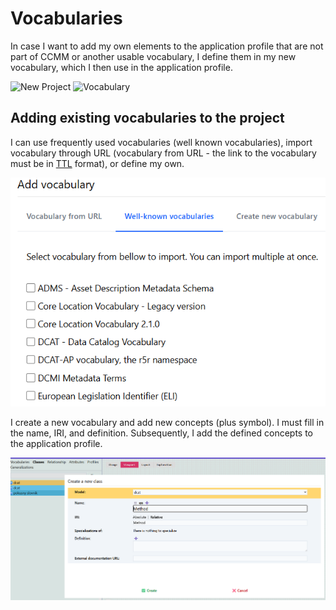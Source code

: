 # Vocabularies

In case I want to add my own elements to the application profile that are not part of CCMM or another usable vocabulary, I define them in my new vocabulary, which I then use in the application profile.

![New Project](../assets/images/nový_projekt.webp)
![Vocabulary](../assets/images/průvodce_projektem.webp)

## Adding existing vocabularies to the project

I can use frequently used vocabularies (well known vocabularies), import vocabulary through URL (vocabulary from URL - the link to the vocabulary must be in [TTL](slovník-pojmů.md#rdf) format), or define my own.

![Add](../assets/images/add_vocabulary.webp)

I create a new vocabulary and add new concepts (plus symbol). I must fill in the name, IRI, and definition.
Subsequently, I add the defined concepts to the application profile.

![Vocabulary](../assets/images/slovnik_class.png)